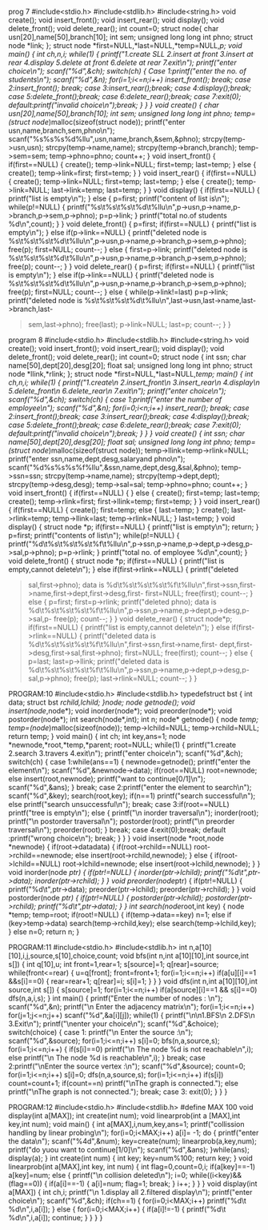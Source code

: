 prog 7
#include<stdio.h>
#include<stdlib.h>
#include<string.h>
void create();
void insert_front();
void insert_rear();
void display();
void delete_front();
void delete_rear();
int count=0;
struct node{
char usn[20],name[50],branch[10];
int sem;
unsigned long long int phno;
struct node *link;
};
struct node *first=NULL,*last=NULL,*temp=NULL,*p;
void main()
{
int ch,n,i;
while(1)
{
printf("1.create SLL 2.insert at front 3.insert at rear 4.display 5.delete at front 6.delete at
rear 7.exit\n");
printf("enter choice\n");
scanf("%d",&ch);
switch(ch)
{
Case 1:printf("enter the no. of students\n");
scanf("%d",&n);
for(i=1;i<=n;i++)
insert_front();
break;
case 2:insert_front();
break;
case 3:insert_rear();break;
case 4:display();break;
case 5:delete_front();break;
case 6:delete_rear();break;
case 7:exit(0);
default:printf("invalid choice\n");break;
}
}
}
void create()
{
char usn[20],name[50],branch[10];
int sem;
unsigned long long int phno;
temp=(struct node*)malloc(sizeof(struct node));
printf("enter usn,name,branch,sem,phno\n");
scanf("%s%s%s%d%llu",usn,name,branch,&sem,&phno);
strcpy(temp->usn,usn);
strcpy(temp->name,name);
strcpy(temp->branch,branch);
temp->sem=sem;
temp->phno=phno;
count++;
}
void insert_front()
{
if(first==NULL)
{
create();
temp->link=NULL;
first=temp;
last=temp;
}
else
{
create();
temp->link=first;
first=temp;
}
}
void insert_rear()
{
if(first==NULL)
{
create();
temp->link=NULL;
first=temp;
last=temp;
}
else
{
create();
temp->link=NULL;
last->link=temp;
last=temp;
}
}
void display()
{
if(first==NULL)
{
printf("list is empty\n");
}
else
{
p=first;
printf("content of list is\n");
while(p!=NULL)
{
printf("%s\t%s\t%s\t%d\t%llu\n",p->usn,p->name,p->branch,p->sem,p->phno);
p=p->link;
}
printf("total no.of students %d\n",count);
}
}
void delete_front()
{
p=first;
if(first==NULL)
{
printf("list is empty\n");
}
else if(p->link==NULL)
{
printf("deleted node is %s\t%s\t%s\t%d\t%llu\n",p->usn,p->name,p->branch,p->sem,p->phno);
free(p);
first=NULL;
count--;
}
else
{
first=p->link;
printf("deleted node is %s\t%s\t%s\t%d\t%llu\n",p->usn,p->name,p->branch,p->sem,p->phno);
free(p);
count--;
}
}
void delete_rear()
{
p=first;
if(first==NULL)
{
printf("list is empty\n");
}
else if(p->link==NULL)
{
printf("deleted node is %s\t%s\t%s\t%d\t%llu\n",p->usn,p->name,p->branch,p->sem,p->phno);
free(p);
first=NULL;
count--;
}
else
{
while(p->link!=last)
p=p->link;
printf("deleted node is %s\t%s\t%s\t%d\t%llu\n",last->usn,last->name,last->branch,last-
>sem,last->phno);
free(last);
p->link=NULL;
last=p;
count--;
}
}


program 8
#include<stdio.h>
#include<stdlib.h>
#include<string.h>
void create();
void insert_front();
void insert_rear();
void display();
void delete_front();
void delete_rear();
int count=0;
struct node
{
int ssn;
char name[50],dept[20],desg[20];
float sal;
unsigned long long int phno;
struct node *llink,*rlink;
};
struct node *first=NULL,*last=NULL,*temp;
main()
{
int ch,n,i;
while(1)
{
printf("1.create\n 2.insert_front\n 3.insert_rear\n 4.display\n 5.delete_front\n 6.delete_rear\n
7.exit\n");
printf("enter choice\n");
scanf("%d",&ch);
switch(ch)
{
case 1:printf("enter the number of employee\n");
scanf("%d",&n);
for(i=0;i<n;i++)
insert_rear();
break;
case 2:insert_front();break;
case 3:insert_rear();break;
case 4:display();break;
case 5:delete_front();break;
case 6:delete_rear();break;
case 7:exit(0);
default:printf("invalid choice\n");break;
}
}
}
void create()
{
int ssn;
char name[50],dept[20],desg[20];
float sal;
unsigned long long int phno;
temp=(struct node*)malloc(sizeof(struct node));
temp->llink=temp->rlink=NULL;
printf("enter ssn,name,dept,desg,salaryand phno\n");
scanf("%d%s%s%s%f%llu",&ssn,name,dept,desg,&sal,&phno);
temp->ssn=ssn;
strcpy(temp->name,name);
strcpy(temp->dept,dept);
strcpy(temp->desg,desg);
temp->sal=sal;
temp->phno=phno;
count++;
}
void insert_front()
{
if(first==NULL)
{
}
else
{
create();
first=temp;
last=temp;
create();
temp->rlink=first;
first->llink=temp;
first=temp;
}
}
void insert_rear()
{
if(first==NULL)
{
create();
first=temp;
else
{
last=temp;
}
create();
last->rlink=temp;
temp->llink=last;
temp->rlink=NULL;
}
last=temp;
}
void display()
{
struct node *p;
if(first==NULL)
{
printf("list is empty\n");
return;
}
p=first;
printf("contents of list\n");
while(p!=NULL)
{
printf("%d\t%s\t%s\t%s\t%f\t%llu\n",p->ssn,p->name,p->dept,p->desg,p->sal,p->phno);
p=p->rlink;
}
printf("total no. of employee %d\n",count);
}
void delete_front()
{
struct node *p;
if(first==NULL)
{
printf("list is empty,cannot delete\n");
}
else if(first->rlink==NULL)
{
printf("deleted
>sal,first->phno);
data is %d\t%s\t%s\t%s\t%f\t%llu\n",first->ssn,first->name,first->dept,first->desg,first-
first=NULL;
free(first);
count--;
}
else
{
p=first;
first=p->rlink;
printf("deleted
>phno);
data is %d\t%s\t%s\t%s\t%f\t%llu\n",p->ssn,p->name,p->dept,p->desg,p->sal,p-
free(p);
count--;
}
}
void delete_rear()
{
struct node*p;
if(first==NULL)
{
printf("list is empty,cannot delete\n");
}
else if(first->rlink==NULL)
{
printf("deleted data is %d\t%s\t%s\t%s\t%f\t%llu\n",first->ssn,first->name,first-
>dept,first->desg,first->sal,first->phno);
first=NULL;
free(first);
count--;
}
else
{
p=last;
last=p->llink;
printf("deleted data is %d\t%s\t%s\t%s\t%f\t%llu\n",p->ssn,p->name,p->dept,p->desg,p-
>sal,p->phno);
free(p);
last->rlink=NULL;
count--;
}
}



PROGRAM:10
#include<stdio.h>
#include<stdlib.h>
typedefstruct bst
{
int data;
struct bst *rchild,*lchild;
}node;
node* getnode();
void insert(node*,node*);
void inorder(node*);
void preorder(node*);
void postorder(node*);
int search(node*,int);
int n;
node* getnode()
{
node *temp;
temp=(node*)malloc(sizeof(node));
temp->lchild=NULL;
temp->rchild=NULL;
return temp;
}
void main()
{
int ch;
int key,ans=1;
node *newnode,*root,*temp,*parent;
root=NULL;
while(1)
{
printf("1.create 2.search 3.travers 4.exit\n");
printf("enter choice\n");
scanf("%d",&ch);
switch(ch)
{
case 1:while(ans==1)
{
newnode=getnode();
printf("enter the element\n");
scanf("%d",&newnode->data);
if(root==NULL)
root=newnode;
else
insert(root,newnode);
printf("want to continue[0/1]\n");
scanf("%d",&ans);
}
break;
case 2:printf("enter the element to search\n");
scanf("%d",&key);
search(root,key);
if(n==1)
printf("search successful\n");
else
printf("search unsuccessful\n");
break;
case 3:if(root==NULL)
printf("tree is empty\n");
else
{
printf("\n inorder traversal\n");
inorder(root);
printf("\n postorder traversal\n");
postorder(root);
printf("\n preorder traversal\n");
preorder(root);
}
break;
case 4:exit(0);break;
default :printf("wrong choice\n");
break;
}
}
}
void insert(node *root,node *newnode)
{
if(root->data<newnode->data)
{
if(root->rchild==NULL)
root->rchild==newnode;
else
insert(root->rchild,newnode);
}
else
{
if(root->lchild==NULL)
root->lchild=newnode;
else
insert(root->lchild,newnode);
}
}
void inorder(node *ptr)
{
if(ptr!=NULL)
{
inorder(ptr->lchild);
printf("%d\t",ptr->data);
inorder(ptr->rchild);
}
}
void preorder(node*ptr)
{
if(ptr!=NULL)
{
printf("%d\t",ptr->data);
preorder(ptr->lchild);
preorder(ptr->rchild);
}
}
void postorder(node *ptr)
{
if(ptr!=NULL)
{
postorder(ptr->lchild);
postorder(ptr->rchild);
printf("%d\t",ptr->data);
}
}
int search(node*root,int key)
{
node *temp;
temp=root;
if(root!=NULL)
{
if(temp->data==key)
n=1;
else if (key>temp->data)
search(temp->rchild,key);
else
search(temp->lchild,key);
}
else n=0;
return n;
}


PROGRAM:11
#include<stdio.h>
#include<stdlib.h>
int n,a[10][10],i,j,source,s[10],choice,count;
void bfs(int n,int a[10][10],int source,int s[])
{
int q[10],u;
int front=1,rear=1;
s[source]=1;
q[rear]=source;
while(front<=rear)
{
u=q[front];
front=front+1;
for(i=1;i<=n;i++)
if(a[u][i]==1 &&s[i]==0)
{
rear=rear+1;
q[rear]=i;
s[i]=1;
}
}
}
void dfs(int n,int a[10][10],int source,int s[])
{
s[source]=1;
for(i=1;i<=n;i++)
if(a[source][i]==1 && s[i]==0)
dfs(n,a,i,s);
}
int main()
{
printf("Enter the number of nodes : \n");
scanf("%d",&n);
printf("\n Enter the adjacency matrix\n");
for(i=1;i<=n;i++)
for(j=1;j<=n;j++)
scanf("%d",&a[i][j]);
while(1)
{
printf("\n\n1.BFS\n 2.DFS\n 3.Exit\n");
printf("\nenter your choice\n");
scanf("%d",&choice);
switch(choice)
{
case 1: printf("\n Enter the source :\n");
scanf("%d",&source);
for(i=1;i<=n;i++)
s[i]=0;
bfs(n,a,source,s);
for(i=1;i<=n;i++)
{
if(s[i]==0)
printf("\n The node %d is not reachable\n",i);
else
printf("\n The node %d is reachable\n",i);
}
break;
case 2:printf("\nEnter the source vertex :\n");
scanf("%d",&source);
count=0;
for(i=1;i<=n;i++)
s[i]=0;
dfs(n,a,source,s);
for(i=1;i<=n;i++)
if(s[i])
count=count+1;
if(count==n)
printf("\nThe graph is connected.");
else
printf("\nThe graph is not connected.");
break;
case 3: exit(0);
}
}
}


PROGRAM:12
#include<stdio.h>
#include<stdlib.h>
#define MAX 100
void display(int a[MAX]);
int create(int num);
void linearprob(int a [MAX],int key,int num);
void main()
{
int a[MAX],i,num,key,ans=1;
printf("collission handling by linear probing\n");
for(i=0;i<MAX;i++)
a[i]= -1;
do
{
printf("enter the data\n");
scanf("%4d",&num);
key=create(num);
linearprob(a,key,num);
printf("do yuou want to continue[1/0]\n");
scanf("%d",&ans);
}while(ans);
display(a);
}
int create(int num)
{
int key;
key=num%100;
return key;
}
void linearprob(int a[MAX],int key, int num)
{
int flag=0,count=0,i;
if(a[key]==-1)
a[key]=num;
else
{
printf("\n collision deleted\n");
i=0;
while((i<key)&&(flag==0))
{
if(a[i]==-1)
{
a[i]=num;
flag=1;
break;
}
i++;
}
}
}
void display(int a[MAX])
{
int ch,i;
printf("\n 1.display all 2.filtered display\n");
printf("enter choice\n");
scanf("%d",&ch);
if(ch==1)
{
for(i=0;i<MAX;i++)
printf("%d\t %d\n",i,a[i]);
}
else
{
for(i=0;i<MAX;i++)
{
if(a[i]!=-1)
{
printf("%d\t %d\n",i,a[i]);
continue;
}
}
}
}
